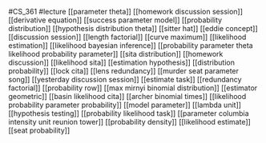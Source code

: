 #CS_361
#lecture
[[parameter theta]]
[[homework discussion session]]
[[derivative equation]]
[[success parameter model]]
[[probability distribution]]
[[hypothesis distribution theta]]
[[sitter hat]]
[[eddie concept]]
[[discussion session]]
[[length factorial]]
[[curve maximum]]
[[likelihood estimation]]
[[likelihood bayesian inference]]
[[probability parameter theta likelihood probability parameter]]
[[sita distribution]]
[[homework discussion]]
[[likelihood sita]]
[[estimation hypothesis]]
[[distribution probability]]
[[lock cita]]
[[lens redundancy]]
[[murder seat parameter song]]
[[yesterday discussion session]]
[[estimate task]]
[[redundancy factorial]]
[[probability row]]
[[max mirnyi binomial distribution]]
[[estimator geometric]]
[[basin likelihood cita]]
[[archer binomial times]]
[[likelihood probability parameter probability]]
[[model parameter]]
[[lambda unit]]
[[hypothesis testing]]
[[probability likelihood task]]
[[parameter columbia intensity unit reunion tower]]
[[probability density]]
[[likelihood estimate]]
[[seat probability]]
